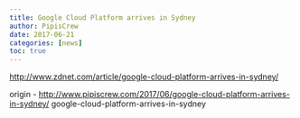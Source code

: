 ```yaml
---
title: Google Cloud Platform arrives in Sydney
author: PipisCrew
date: 2017-06-21
categories: [news]
toc: true
---
```


http://www.zdnet.com/article/google-cloud-platform-arrives-in-sydney/

origin - http://www.pipiscrew.com/2017/06/google-cloud-platform-arrives-in-sydney/ google-cloud-platform-arrives-in-sydney